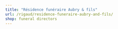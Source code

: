 ```yaml
---
title: "Résidence funéraire Aubry & fils"
url: /rigaud/residence-funeraire-aubry-and-fils/
shop: funeral directors
---
```

